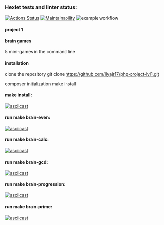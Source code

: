 ### Hexlet tests and linter status:
[![Actions Status](https://github.com/Ilyajr17/php-project-lvl1/workflows/hexlet-check/badge.svg)](https://github.com/Ilyajr17/php-project-lvl1/actions)
[![Maintainability](https://api.codeclimate.com/v1/badges/a99a88d28ad37a79dbf6/maintainability)](https://codeclimate.com/github/codeclimate/codeclimate/maintainability)
![example workflow](https://github.com/Ilyajr17/php-project-lvl1/actions/workflows/worckflow.yml/badge.svg)

#### project 1 
#### brain games
5 mini-games in the command line

#### installation
clone the repository
git clone https://github.com/Ilyajr17/php-project-lvl1.git

composer initialization
make install
#### make install:
[![asciicast](https://asciinema.org/a/WwyelW8zzGNwXdVvksaDivzCM.svg)](https://asciinema.org/a/WwyelW8zzGNwXdVvksaDivzCM)
#### run make brain-even:
[![asciicast](https://asciinema.org/a/a6JP05kv1CaxaG9WNm9ccLxGm.svg)](https://asciinema.org/a/a6JP05kv1CaxaG9WNm9ccLxGm)
#### run make brain-calc:
[![asciicast](https://asciinema.org/a/de6eP9eqUns3oTH9NtfPt2nah.svg)](https://asciinema.org/a/de6eP9eqUns3oTH9NtfPt2nah)
#### run make brain-gcd:
[![asciicast](https://asciinema.org/a/YJHZgazww4Vjcp0EH89YxwOD7.svg)](https://asciinema.org/a/YJHZgazww4Vjcp0EH89YxwOD7)
#### run make brain-progression:
[![asciicast](https://asciinema.org/a/Aq8DMVYUfssQ1x60ZQEyN9MWd.svg)](https://asciinema.org/a/Aq8DMVYUfssQ1x60ZQEyN9MWd)
#### run make brain-prime:
[![asciicast](https://asciinema.org/a/OQi7CHq3QyXz25z6U0n5wfvoA.svg)](https://asciinema.org/a/OQi7CHq3QyXz25z6U0n5wfvoA)